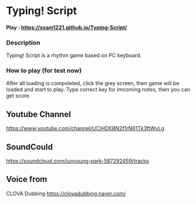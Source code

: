 Typing! Script
==============
#### Play : https://ssam1221.github.io/Typing-Script/

### Description
Typing! Script is a rhythm game based on PC keyboard.

### How to play (for test now)
After all loading is compoleted, click the grey screen, then game will be loaded and start to play.
Type correct key for imcoming notes, then you can get score.

## Youtube Channel
https://www.youtube.com/channel/UCiHDXBN2f1rN61Tk3ftWvLg

## SoundCould
https://soundcloud.com/junyoung-park-587292459/tracks

## Voice from
CLOVA Dubbing https://clovadubbing.naver.com/
